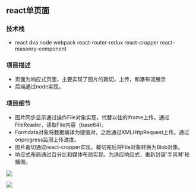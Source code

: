 ## react单页面
### 技术栈
+ react dva node webpack react-router-redux react-cropper react-masonry-component
### 项目描述
+ 页面为响应式页面，主要实现了图片的裁切，上传，和瀑布流展示
+ 后端通过node实现。
### 项目细节
+ 图片同步显示通过操作File对象实现，代替以往的iframe上传。通过FileReader，读取File内容（base64)。
+ Formdata对象将数据编译为键值对，之后通过XMLHttpRequest上传。通过onprogress监测上传进度。
+ 图片裁切通过react-cropper实现。裁切完后将File对象转换为Blob对象。
+ 响应式布局通过百分比和媒体布局实现。为适应响应式，重新封装'手风琴'轮播图。

![](https://github.com/LKCCY/reactpro-one/blob/master/images/m1.gif)

![](https://github.com/LKCCY/reactpro-one/blob/master/images/m2.gif)
